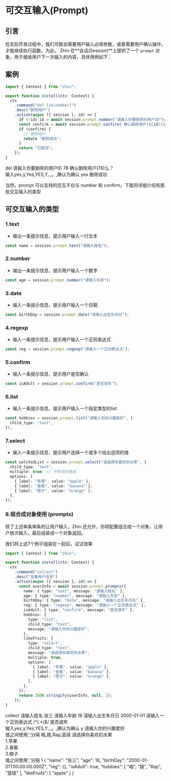 # 可交互输入(Prompt)

## 引言

在实际开发过程中，我们可能会需要用户输入必填参数，或者需要用户确认操作，才能继续执行函数，为此， Zhin 在**会话(Session)**上提供了一个 `prompt` 对象，用于接收用户下一次输入的内容，具体用例如下：

## 案例

```typescript
import { Context } from "zhin";

export function install(ctx: Context) {
  ctx
    .command("del [id:number]")
    .desc("删除用户")
    .action(async ({ session }, id) => {
      if (!id) id = await session.prompt.number("请输入你要删除的用户ID");
      const confirm = await session.prompt.confirm(`确认删除用户(${id})么？`);
      if (confirm) {
        // 删除用户
        return "删除成功";
      }
      return "已取消";
    });
}
```

<ChatHistory>
  <ChatMsg id="1659488338">del</ChatMsg>
  <ChatMsg id="1689919782">请输入你要删除的用户ID</ChatMsg>
  <ChatMsg id="1659488338">78</ChatMsg>
  <ChatMsg id="1689919782">确认删除用户(78)么？<br/>输入yes,y,Yes,YES,Y,.,。,确认为确认</ChatMsg>
  <ChatMsg id="1659488338">yes</ChatMsg>
  <ChatMsg id="1689919782">删除成功</ChatMsg>
</ChatHistory>

当然，prompt 可以支持的交互不仅与 number 和 confirm，下面将详细介绍有那些交互输入的类型

## 可交互输入的类型

### 1.text

- 输出一条提示信息，提示用户输入一行文本

```typescript
const name = session.prompt.text("请输入姓名");
```

### 2.number

- 输出一条提示信息，提示用户输入一个数字

```typescript
const age = session.prompt.number("请输入年龄");
```

### 3.date

- 输入一条提示信息，提示用户输入一个日期

```typescript
const birthDay = session.prompt.date("请输入出生年月日");
```

### 4.regexp

- 输入一条提示信息，提示用户输入一个正则表达式

```typescript
const reg = session.prompt.regexp("请输入一个正则表达式");
```

### 5.confirm

- 输入一条提示信息，提示用户是否确认

```typescript
const isAdult = session.prompt.confirm("是否成年");
```

### 6.list

- 输入一条提示信息，提示用户输入一个指定类型的list

```typescript
const hobbies = session.prompt.list("请输入你的兴趣爱好", {
  child_type: "text",
});
```

### 7.select

- 输入一条提示信息，提示用户选择一个或多个给出选项的值

```typescript
const selctedList = session.prompt.select("请选择你喜欢的水果", {
  child_type: "text",
  multiple: true, // 不传则为单选
  options: [
    { label: "苹果", value: "apple" },
    { label: "香蕉", value: "banana" },
    { label: "橙子", value: "orange" },
  ],
});
```

### 8.组合成对象使用 (prompts)

除了上述单条单条的让用户输入，Zhin 还允许，你将配置组合成一个对象，让用户依次输入，最后组装成一个对象返回。

我们将上述7个例子组装在一起后，试试效果

```typescript
import { Context } from "zhin";

export function install(ctx: Context) {
  ctx
    .command("collect")
    .desc("采集用户信息")
    .action(async ({ session }, id) => {
      const userInfo = await session.prompt.prompts({
        name: { type: "text", message: "请输入姓名" },
        age: { type: "number", message: "请输入年龄" },
        birthDay: { type: "date", message: "请输入出生年月日" },
        reg: { type: "regexp", message: "请输入一个正则表达式" },
        isAdult: { type: "confirm", message: "是否成年" },
        hobbies: {
          type: "list",
          child_type: "text",
          message: "请输入你的兴趣爱好",
        },
        likeFruits: {
          type: "select",
          child_type: "text",
          message: "请选择你喜欢的水果",
          multiple: true,
          options: [
            { label: "苹果", value: "apple" },
            { label: "香蕉", value: "banana" },
            { label: "橙子", value: "orange" },
          ],
        },
      });
      return JSON.stringify(userInfo, null, 2);
    });
}
```

<ChatHistory>
  <ChatMsg id="1659488338">collect</ChatMsg>
  <ChatMsg id="1689919782">请输入姓名</ChatMsg>
  <ChatMsg id="1659488338">张三</ChatMsg>
  <ChatMsg id="1689919782">请输入年龄</ChatMsg>
  <ChatMsg id="1659488338">18</ChatMsg>
  <ChatMsg id="1689919782">请输入出生年月日</ChatMsg>
  <ChatMsg id="1659488338">2000-01-01</ChatMsg>
  <ChatMsg id="1689919782">请输入一个正则表达式</ChatMsg>
  <ChatMsg id="1659488338">/^(.*)$/</ChatMsg>
  <ChatMsg id="1689919782">是否成年<br/>输入yes,y,Yes,YES,Y,.,。,确认为确认</ChatMsg>
  <ChatMsg id="1659488338">y</ChatMsg>
  <ChatMsg id="1689919782">请输入你的兴趣爱好<br/>值之间使用','分隔</ChatMsg>
  <ChatMsg id="1659488338">唱,跳,Rap,篮球</ChatMsg>
  <ChatMsg id="1689919782">请选择你喜欢的水果<br/>1.苹果<br/>2.香蕉<br/>3.橙子<br/>值之间使用','分隔</ChatMsg>
  <ChatMsg id="1659488338">1</ChatMsg>
  <ChatMsg id="1689919782">{
  "name": "张三",
  "age": 18,
  "birthDay": "2000-01-01T00:00:00.000Z",
  "reg": {},
  "isAdult": true,
  "hobbies": [
    "唱",
    "跳",
    "Rap",
    "篮球"
  ],
  "likeFruits": [
    "apple"
  ]
}
  </ChatMsg>
</ChatHistory>
